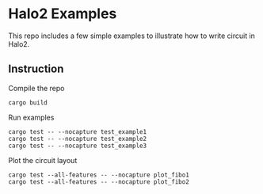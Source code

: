 # Halo2 Examples

This repo includes a few simple examples to illustrate how to write circuit in Halo2.

## Instruction

Compile the repo

```
cargo build
```

Run examples
```
cargo test -- --nocapture test_example1
cargo test -- --nocapture test_example2
cargo test -- --nocapture test_example3
```

Plot the circuit layout
```
cargo test --all-features -- --nocapture plot_fibo1
cargo test --all-features -- --nocapture plot_fibo2
```
